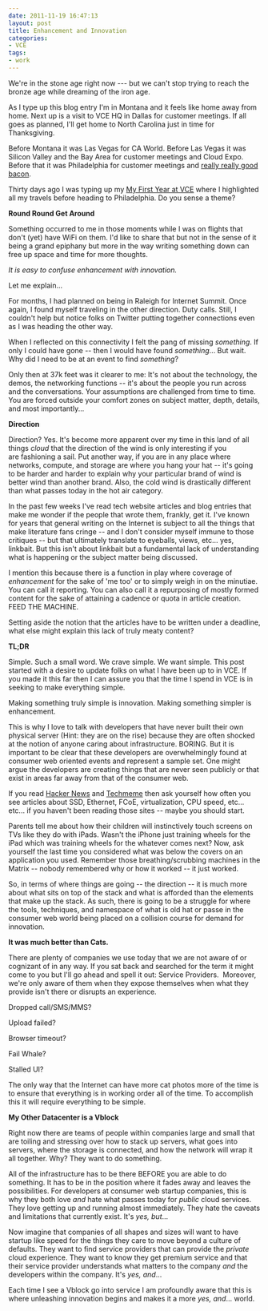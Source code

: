 ```yaml
---
date: 2011-11-19 16:47:13
layout: post
title: Enhancement and Innovation
categories:
- VCE
tags:
- work
---
```



We're in the stone age right now --- but we can't stop trying to reach the bronze age while dreaming of the iron age.


As I type up this blog entry I'm in Montana and it feels like home away from home. Next up is a visit to VCE HQ in Dallas for customer meetings. If all goes as planned, I'll get home to North Carolina just in time for Thanksgiving.




Before Montana it was Las Vegas for CA World. Before Las Vegas it was Silicon Valley and the Bay Area for customer meetings and Cloud Expo. Before that it was Philadelphia for customer meetings and [really really good bacon](https://foursquare.com/v/the-classic-diner/4aa3e987f964a520504420e3).




Thirty days ago I was typing up my [My First Year at VCE](http://fudge.org/my-first-year/) where I highlighted all my travels before heading to Philadelphia. Do you sense a theme?




**Round Round Get Around**




Something occurred to me in those moments while I was on flights that don't (yet) have WiFi on them. I'd like to share that but not in the sense of it being a grand epiphany but more in the way writing something down can free up space and time for more thoughts.




_It is easy to confuse enhancement with innovation._




Let me explain...









For months, I had planned on being in Raleigh for Internet Summit. Once again, I found myself traveling in the other direction. Duty calls. Still, I couldn't help but notice folks on Twitter putting together connections even as I was heading the other way.




When I reflected on this connectivity I felt the pang of missing _something_. If only I could have gone -- then I would have found _something_... But wait. Why did I need to be at an event to find _something_?




Only then at 37k feet was it clearer to me: It's not about the technology, the demos, the networking functions -- it's about the people you run across and the conversations. Your assumptions are challenged from time to time. You are forced outside your comfort zones on subject matter, depth, details, and most importantly...









**Direction**




Direction? Yes. It's become more apparent over my time in this land of all things _cloud_ that the direction of the wind is only interesting if you are fashioning a sail. Put another way, if you are in any place where networks, compute, and storage are where you hang your hat -- it's going to be harder and harder to explain why your particular brand of wind is better wind than another brand. Also, the cold wind is drastically different than what passes today in the hot air category.




In the past few weeks I've read tech website articles and blog entries that make me wonder if the people that wrote them, frankly, get it. I've known for years that general writing on the Internet is subject to all the things that make literature fans cringe -- and I don't consider myself immune to those critiques -- but that ultimately translate to eyeballs, views, etc... yes, linkbait. But this isn't about linkbait but a fundamental lack of understanding what is happening or the subject matter being discussed.




I mention this because there is a function in play where coverage of _enhancement_ for the sake of 'me too' or to simply weigh in on the minutiae. You can call it reporting. You can also call it a repurposing of mostly formed content for the sake of attaining a cadence or quota in article creation. FEED THE MACHINE.




Setting aside the notion that the articles have to be written under a deadline, what else might explain this lack of truly meaty content?





**TL;DR**




Simple. Such a small word. We crave simple. We want simple. This post started with a desire to update folks on what I have been up to in VCE. If you made it this far then I can assure you that the time I spend in VCE is in seeking to make everything simple.




Making something truly simple is innovation. Making something simpler is enhancement.




This is why I love to talk with developers that have never built their own physical server (Hint: they are on the rise) because they are often shocked at the notion of anyone caring about infrastructure. BORING. But it is important to be clear that these developers are overwhelmingly found at consumer web oriented events and represent a sample set. One might argue the developers are creating things that are never seen publicly or that exist in areas far away from that of the consumer web.








If you read [Hacker News](http://news.ycombinator.com/) and [Techmeme](http://www.techmeme.com/) then ask yourself how often you see articles about SSD, Ethernet, FCoE, virtualization, CPU speed, etc... etc... if you haven't been reading those sites -- maybe you should start.




Parents tell me about how their children will instinctively touch screens on TVs like they do with iPads. Wasn't the iPhone just training wheels for the iPad which was training wheels for the whatever comes next? Now, ask yourself the last time you considered what was below the covers on an application you used. Remember those breathing/scrubbing machines in the Matrix -- nobody remembered why or how it worked -- it just worked.




So, in terms of where things are going -- the direction -- it is much more about what sits on top of the stack and what is afforded than the elements that make up the stack. As such, there is going to be a struggle for where the tools, techniques, and namespace of what is old hat or passe in the consumer web world being placed on a collision course for demand for innovation.




**It was much better than Cats.**




There are plenty of companies we use today that we are not aware of or cognizant of in any way. If you sat back and searched for the term it might come to you but I'll go ahead and spell it out: Service Providers.  Moreover, we're only aware of them when they expose themselves when what they provide isn't there or disrupts an experience.








Dropped call/SMS/MMS?




Upload failed?




Browser timeout?




Fail Whale?




Stalled UI?




The only way that the Internet can have more cat photos more of the time is to ensure that everything is in working order all of the time. To accomplish this it will require everything to be simple.









**My Other Datacenter is a Vblock**




Right now there are teams of people within companies large and small that are toiling and stressing over how to stack up servers, what goes into servers, where the storage is connected, and how the network will wrap it all together. Why? They want to do something.




All of the infrastructure has to be there BEFORE you are able to do something. It has to be in the position where it fades away and leaves the possibilities. For developers at consumer web startup companies, this is why they both love _and_ hate what passes today for _public_ cloud services. They love getting up and running almost immediately. They hate the caveats and limitations that currently exist. It's _yes, but_...




Now imagine that companies of all shapes and sizes will want to have startup like speed for the things they care to move beyond a culture of defaults. They want to find service providers that can provide the _private_ cloud experience. They want to know they get premium service and that their service provider understands what matters to the company _and_ the developers within the company. It's _yes, and_...




Each time I see a Vblock go into service I am profoundly aware that this is where unleashing innovation begins and makes it a more _yes, and_... world.




 




 




 
